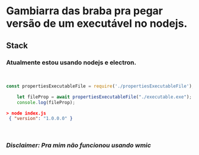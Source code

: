 # Gambiarra das braba pra pegar versão de um executável no nodejs.


## Stack
### Atualmente estou usando nodejs e electron.
<br/>

```js
const propertiesExecutableFile = require('./propertiesExecutableFile');

    let fileProp = await propertiesExecutableFile("./executable.exe");
    console.log(fileProp);
```
```json
> node index.js
 { "version": "1.0.0.0" }
```

<br/>

### _Disclaimer: Pra mim não funcionou usando wmic_